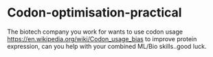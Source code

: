 # Codon-optimisation-practical

The biotech company you work for wants to use codon usage https://en.wikipedia.org/wiki/Codon_usage_bias to improve protein expression, can you help with your combined ML/Bio skills..good luck. 
